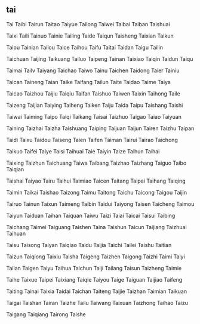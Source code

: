 tai
---

Tai Taibi Tairun Taitao Taiyue Tailong Taiwei Taibai Taiban Taishuai

Taixi Taili Tainuo Tainie Tailing Taide Taiqun Taisheng Taixian Taikun

Taiou Tainian Tailou Taice Taihou Taifu Taitai Taidan Taigu Tailin

Taichuan Taijing Taikuang Tailuo Taipeng Tainan Taixiao Taiqin Taidun Taiqu

Taimai Tailv Taiyang Taichao Taiwo Tainu Taichen Taidong Taier Tainiu

Taican Taineng Taian Taike Taifang Tailun Taite Taidao Taime Taiya

Taicao Taizhou Taijiu Taiqiu Taifan Taishuo Taiwen Taixin Taihong Taile

Taizeng Taijian Taiying Taiheng Taiken Taiju Taida Taipu Taishang Taishi

Taiwai Taiming Taipo Taiqi Taikang Taisai Taizhuo Taigao Taiao Taiyuan

Taining Taizhai Taizha Taishuang Taiping Taijuan Taijun Tairen Taizhu Taipan

Taidi Taixu Taidou Taiseng Taien Taifen Taiman Tairui Tairao Taichong

Taikuo Taifei Taiye Taisi Taihuai Taie Taiyin Taize Taihun Taihai

Taixing Taizhun Taichuang Taiwa Taibang Taizhao Taizhang Taiguo Taibo   Taiqian

Taishai Taiyao Tairu Taihui Taimiao Taicen Taitang Taipai Taihang Taiqing

Taimin Taikai Taishao Taizong Taimu Taitong Taichu Taicong Taigou Taijin

Tairuo Tainun Taixun Taimeng Taibin Taidui Taiyong Taisen Taicheng Taimou

Taiyun Taiduan Taihan Taiquan Taiwu Taizi Taiai Taicai Taisui Taibing

Taichang Taimei Taiguang Taishen Taina Taishun Taicun Taijiang Taizhuai Taihuan

Taisu Taisong Taiyan Taiqiao Taidu Taijia Taichi Tailei Taishu Taitian

Taizun Taiqiong Taixiu Taisha Taigeng Taizhen Taigong Taizhi Taimi Taiyi

Tailan Taigen Taiyu Taihua Taichun Taiji Tailang Taisun Taizheng Taimie

Taihe Taixue Taipei Taixiang Taiqie Taiyou Taige Taiguan Taijiao Taifeng

Taiting Tainai Taixia Taidai Taichan Taiteng Taijie Taizhan Taimian Taikuan

Taigai Taishan Tairan Taizhe Tailu Taiwang Taixuan Taizhong Taihao Taizu

Taigang Taiqiang Tairong Taishe 